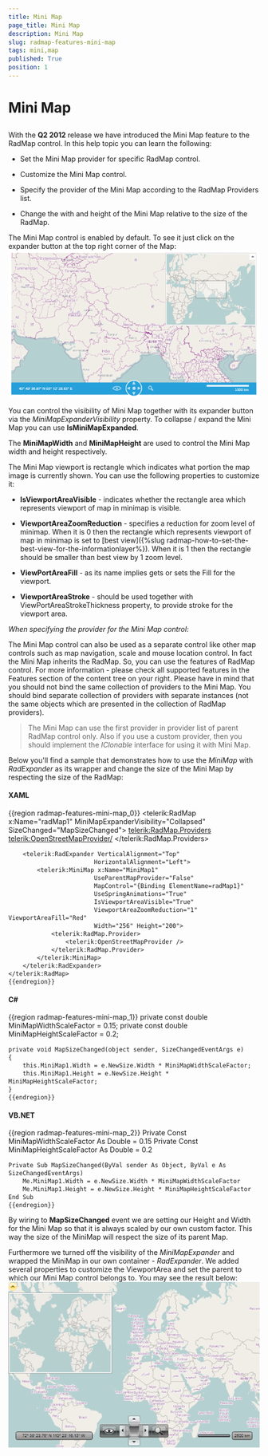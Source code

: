 ```yaml
---
title: Mini Map
page_title: Mini Map
description: Mini Map
slug: radmap-features-mini-map
tags: mini,map
published: True
position: 1
---
```


# Mini Map





## 

With the __Q2 2012__ release we have introduced the Mini Map feature to the RadMap control.
          In this help topic you can learn the following:
        

* Set the Mini Map provider for specific RadMap control.

* Customize the Mini Map control.

* Specify the provider of the Mini Map according to the RadMap Providers list.

* Change the with and height of the Mini Map relative to the size of the RadMap.

The Mini Map control is enabled by default. To see it just click on the 
          expander button at the top right corner of the Map:
        ![](images/RadMap_Features_MiniMap_01.png)

You can control the visibility of Mini Map together with its expander button 
          via the *MiniMapExpanderVisibility* property.
          To collapse / expand the Mini Map you can use 
          __IsMiniMapExpanded__.
        

The __MiniMapWidth__ and __MiniMapHeight__ 
          are used to control the Mini Map width and height respectively.
        

The Mini Map viewport is rectangle which indicates what portion the map image is currently shown.
          You can use the following properties to customize it:
        

* __IsViewportAreaVisible__ - indicates whether the rectangle area which represents viewport of map in minimap is visible.
            

* __ViewportAreaZoomReduction__ - specifies a reduction for zoom level of minimap.
              When it is 0 then the rectangle which represents viewport of map in minimap is set to
              [best view]({%slug radmap-how-to-set-the-best-view-for-the-informationlayer%}).
              When it is 1 then the rectangle should be smaller than best view by 1 zoom level.
            

* __ViewPortAreaFill__ - as its name implies gets or sets the Fill for the viewport.
            

* __ViewportAreaStroke__ - should be used together with ViewPortAreaStrokeThickness 
              property, to provide stroke for the viewport area.
            

*When specifying the provider for the Mini Map control:*

The Mini Map control can also be used as a separate control like other map controls such as map
          navigation, scale and mouse location control. In fact the Mini Map inherits the RadMap.
          So, you can use the features of RadMap control. For more information - please check all
          supported features in the Features section of the content tree on your right.
          Please have in mind that you should not bind the same collection of providers to the Mini Map.
          You should bind separate collection of providers with separate instances
          (not the same objects which are presented in the collection of RadMap providers).
        

>The Mini Map can use the first provider in provider list of parent RadMap control only. 
            Also if you use a custom provider, then you should implement the 
            *IClonable* interface for using it with Mini Map.
          

Below you'll find a sample that demonstrates how to use the *MiniMap* with
          *RadExpander* as its wrapper and change the size of the
          Mini Map by respecting the size of the RadMap:
        

#### __XAML__

{{region radmap-features-mini-map_0}}
	<telerik:RadMap x:Name="radMap1"
	                MiniMapExpanderVisibility="Collapsed"
	                SizeChanged="MapSizeChanged">
	    <telerik:RadMap.Providers>
	        <telerik:OpenStreetMapProvider/>
	    </telerik:RadMap.Providers>
	
	    <telerik:RadExpander VerticalAlignment="Top"
	                        HorizontalAlignment="Left">
	        <telerik:MiniMap x:Name="MiniMap1"
	                        UseParentMapProvider="False"
	                        MapControl="{Binding ElementName=radMap1}"
	                        UseSpringAnimations="True"
	                        IsViewportAreaVisible="True"
	                        ViewportAreaZoomReduction="1" ViewportAreaFill="Red"
	                        Width="256" Height="200">
	            <telerik:RadMap.Provider>
	                <telerik:OpenStreetMapProvider />
	            </telerik:RadMap.Provider>
	        </telerik:MiniMap>
	    </telerik:RadExpander>
	</telerik:RadMap>
	{{endregion}}



#### __C#__

{{region radmap-features-mini-map_1}}
	private const double MiniMapWidthScaleFactor = 0.15;
	private const double MiniMapHeightScaleFactor = 0.2;
	
	private void MapSizeChanged(object sender, SizeChangedEventArgs e)
	{
	    this.MiniMap1.Width = e.NewSize.Width * MiniMapWidthScaleFactor;
	    this.MiniMap1.Height = e.NewSize.Height * MiniMapHeightScaleFactor;
	}
	{{endregion}}



#### __VB.NET__

{{region radmap-features-mini-map_2}}
	Private Const MiniMapWidthScaleFactor As Double = 0.15
	Private Const MiniMapHeightScaleFactor As Double = 0.2
	
	Private Sub MapSizeChanged(ByVal sender As Object, ByVal e As SizeChangedEventArgs)
		Me.MiniMap1.Width = e.NewSize.Width * MiniMapWidthScaleFactor
		Me.MiniMap1.Height = e.NewSize.Height * MiniMapHeightScaleFactor
	End Sub
	{{endregion}}



By wiring to __MapSizeChanged__ event we are setting our Height and Width
          for the Mini Map so that it is always scaled by our own custom factor. This way the size of
          the MiniMap will respect the size of its parent Map.
        

Furthermore we turned off the visibility of the *MiniMapExpander* and
          wrapped the MiniMap in our own container - *RadExpander*.
          We added several properties to customize the ViewportArea and set the parent to which
          our Mini Map control belongs to. You may see the result below:
        ![](images/RadMap_Features_MiniMap_02.png)
